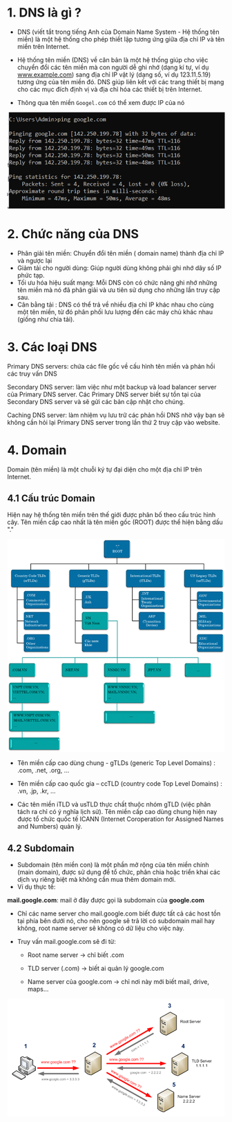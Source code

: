 # 1. DNS là gì ?

- DNS (viết tắt trong tiếng Anh của Domain Name System - Hệ thống tên miền) là một hệ thống cho phép thiết lập tương ứng giữa địa chỉ IP và tên miền trên Internet.

- Hệ thống tên miền (DNS) về căn bản là một hệ thống giúp cho việc chuyển đổi các tên miền mà con người dễ ghi nhớ (dạng kí tự, ví dụ www.example.com) sang địa chỉ IP vật lý (dạng số, ví dụ 123.11.5.19) tương ứng của tên miền đó. DNS giúp liên kết với các trang thiết bị mạng cho các mục đích định vị và địa chỉ hóa các thiết bị trên Internet.

- Thông qua tên miền ```Googel.com``` có thể xem được IP của nó

![alt text](<../images/DNS 1.png>)

# 2. Chức năng của DNS
- Phân giải tên miền: Chuyển đổi tên miền ( domain name) thành địa chỉ IP và ngược lại
- Giảm tải cho người dùng: Giúp người dùng không phải ghi nhớ dãy số IP phức tạp.
- Tối ưu hóa hiệu suất mạng: Mỗi DNS còn có chức năng ghi nhớ những tên miền mà nó đã phân giải và ưu tiên sử dụng cho những lần truy cập sau.	
- Cân bằng tải : DNS có thể trả về nhiều địa chỉ IP khác nhau cho cùng một tên miền, từ đó phân phối lưu lượng đến các máy chủ khác nhau (giống như chia tải).

# 3. Các loại DNS 
Primary DNS servers: chứa các file gốc về cấu hình tên miền và phản hồi các truy vấn DNS

Secondary DNS server: làm việc như một backup và load balancer server của Primary DNS server. Các Primary DNS server biết sự tồn tại của Secondary DNS server và sẽ gửi các bản cập nhật cho chúng.

Caching DNS server: làm nhiệm vụ lưu trữ các phản hồi DNS nhờ vậy bạn sẽ không cần hỏi lại Primary DNS server trong lần thứ 2 truy cập vào website.

# 4. Domain

Domain (tên miền) là một chuỗi ký tự đại diện cho một địa chỉ IP trên Internet.
## 4.1 Cấu trúc Domain

Hiện nay hệ thống tên miền trên thế giới được phân bố theo cấu trúc hình cây. Tên miền cấp cao nhất là tên miền gốc (ROOT) được thể hiện bằng dấu "."

![alt text](<../images/DNS 2.png>)

- Tên miền cấp cao dùng chung - gTLDs (generic Top Level Domains) : .com, .net, .org, ...

- Tên miền cấp cao quốc gia – ccTLD (country code Top Level Domains) : .vn, .jp, .kr, ...

- Các tên miền iTLD và usTLD thực chất thuộc nhóm gTLD (việc phân tách ra chỉ có ý nghĩa lịch sử). Tên miền cấp cao dùng chung hiện nay được tổ chức quốc tế ICANN (Internet Coroperation for Assigned Names and Numbers) quản lý.
## 4.2 Subdomain
- Subdomain (tên miền con) là một phần mở rộng của tên miền chính (main domain), được sử dụng để tổ chức, phân chia hoặc triển khai các dịch vụ riêng biệt mà không cần mua thêm domain mới.
- Ví dụ thực tế:

**mail.google.com**: mail ở đây được gọi là subdomain của **google.com**

- Chỉ các name server cho mail.google.com biết được tất cả các host tồn tại phía bên dưới nó, cho nên google sẽ trả lời có subdomain mail hay không, root name server sẽ không có dữ liệu cho việc này.

- Truy vấn mail.google.com sẽ đi từ:

    - Root name server → chỉ biết .com

    - TLD server (.com) → biết ai quản lý google.com

    - Name server của google.com → chỉ nơi này mới biết mail, drive, maps...

![alt text](<../images/DNS 3.png>)  

